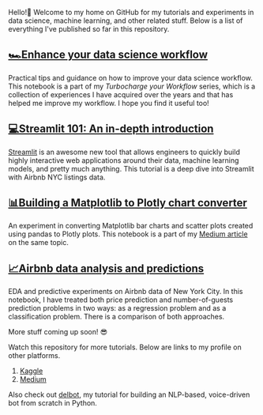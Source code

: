 Hello!👋 Welcome to my home on GitHub for my tutorials and experiments in data science, machine learning, and other related stuff.
Below is a list of everything I've published so far in this repository.

## [🏎️Enhance your data science workflow](https://nbviewer.jupyter.org/github/shaildeliwala/experiments/blob/master/notebooks/Enhance%20data%20science%C2%A0workflow.ipynb)
Practical tips and guidance on how to improve your data science workflow. This notebook is a part of my _Turbocharge your Workflow_ series, which is a collection of experiences I have acquired over the years and that has helped me improve my workflow. I hope you find it useful too!

## [💻Streamlit 101: An in-depth introduction](https://github.com/shaildeliwala/experiments/blob/master/src/streamlit.py)
[Streamlit](https://www.streamlit.io) is an awesome new tool that allows engineers to quickly build highly interactive web applications around their data, machine learning models, and pretty much anything. This tutorial is a deep dive into Streamlit with Airbnb NYC listings data.

## [📊Building a Matplotlib to Plotly chart converter](https://nbviewer.jupyter.org/github/shaildeliwala/experiments/blob/master/notebooks/Matplotlib%20to%20Plotly%20Chart%20Conversion.ipynb)
An experiment in converting Matplotlib bar charts and scatter plots created using pandas to Plotly plots. This notebook is a part of my [Medium article](https://towardsdatascience.com/matplotlib-to-plotly-chart-conversion-4bd260e73434) on the same topic.

## [📈Airbnb data analysis and predictions](https://nbviewer.jupyter.org/github/shaildeliwala/experiments/blob/master/notebooks/Airbnb%20data%20analysis%20and%20predictions.ipynb)
EDA and predictive experiments on Airbnb data of New York City. In this notebook, I have treated both price prediction and number-of-guests prediction problems in two ways: as a regression problem and as a classification problem. There is a comparison of both approaches.

More stuff coming up soon! 😎

Watch this repository for more tutorials. Below are links to my profile on other platforms.
1. [Kaggle](https://www.kaggle.com/shaildeliwala)
2. [Medium](https://www.medium.com/@shaildeliwala)

Also check out [delbot](https://github.com/shaildeliwala/delbot), my tutorial for building an NLP-based, voice-driven bot from scratch in Python.

